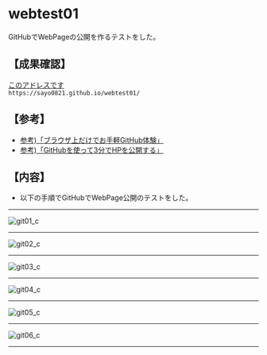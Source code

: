 # webtest01
GitHubでWebPageの公開を作るテストをした。

## 【成果確認】
[このアドレスです](https://sayo0821.github.io/webtest01/)  
`https://sayo0821.github.io/webtest01/`

## 【参考】
- [参考)「ブラウザ上だけでお手軽GitHub体験」](https://www.i-ryo.com/entry/2018/11/28/221938)
- [参考)「GitHubを使って3分でHPを公開する」](https://qiita.com/budougumi0617/items/221bb946d1c90d6769e9)

## 【内容】
- 以下の手順でGitHubでWebPage公開のテストをした。
***
![git01_c](https://user-images.githubusercontent.com/43266053/57349218-40563200-7194-11e9-8c27-3382c9078f6f.png)
***
![git02_c](https://user-images.githubusercontent.com/43266053/57349222-46e4a980-7194-11e9-83ad-4b33d95d18eb.png)
***
![git03_c](https://user-images.githubusercontent.com/43266053/57349227-4b10c700-7194-11e9-91d9-2edcafc55ce6.png)
***
![git04_c](https://user-images.githubusercontent.com/43266053/57349229-4cda8a80-7194-11e9-8c18-30a1f61d85c9.png)
***
![git05_c](https://user-images.githubusercontent.com/43266053/57349233-4ea44e00-7194-11e9-9ee9-7bc4bfa125bf.png)
***
![git06_c](https://user-images.githubusercontent.com/43266053/57349235-506e1180-7194-11e9-96e1-d82150fb0380.png)
***
